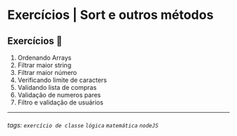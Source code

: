 # Exercícios | Sort e outros métodos

## Exercícios 🏫

1. Ordenando Arrays
2. Filtrar maior string
3. Filtrar maior número
4. Verificando limite de caracters
5. Validando lista de compras
6. Validação de numeros pares
7. Filtro e validação de usuários

---
###### tags: `exercício de classe` `lógica` `matemática` `nodeJS`

